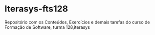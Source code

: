 # Iterasys-fts128
Repositório com os Conteúdos, Exercícios  e demais tarefas do curso de Formação de Software, turma 128,iterasys
